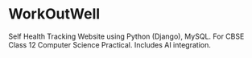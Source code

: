 # WorkOutWell
Self Health Tracking Website using Python (Django), MySQL. For CBSE Class 12 Computer Science Practical. Includes AI integration.